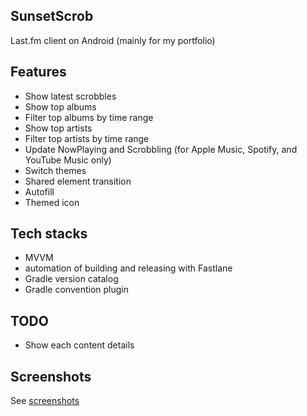 ## SunsetScrob

Last.fm client on Android (mainly for my portfolio)

## Features
- Show latest scrobbles
- Show top albums
- Filter top albums by time range
- Show top artists
- Filter top artists by time range
- Update NowPlaying and Scrobbling (for Apple Music, Spotify, and YouTube Music only)
- Switch themes
- Shared element transition
- Autofill
- Themed icon

## Tech stacks
- MVVM
- automation of building and releasing with Fastlane
- Gradle version catalog
- Gradle convention plugin

## TODO
- Show each content details

## Screenshots

See [screenshots](./screenshot/README.md)
